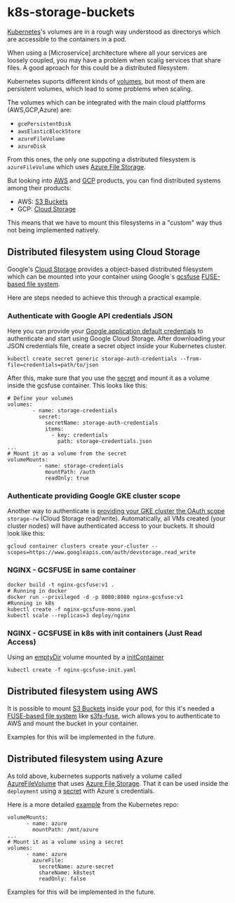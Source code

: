 # k8s-storage-buckets

[Kubernetes]'s volumes are in a rough way understood as directorys which are accessible to the containers in a pod. 

When using a [Microservice] architecture where all your services are loosely coupled, you may have a problem when scalig services that share files. A good aproach for this could be a distributed filesystem. 

Kubernetes suports different kinds of [volumes], but most of them are persistent volumes, which lead to some problems when scaling.

The volumes which can be integrated with the main cloud plattforms (AWS,GCP,Azure) are:
+ ``gcePersistentDisk``
+ ``awsElasticBlockStore``
+ ``azureFileVolume``
+ ``azureDisk``

From this ones, the only one suppoting a distributed filesystem is ``azureFileVolume`` which uses [Azure File Storage].

But looking into [AWS] and [GCP] products, you can find distributed systems among their products:

+ AWS: [S3 Buckets]
+ GCP: [Cloud Storage]

[Azure File Storage]:https://azure.microsoft.com/es-es/services/storage/files/
[volumes]:https://kubernetes.io/docs/concepts/storage/volumes/
[Kubernetes]:https://kubernetes.io/
[AWS]:https://aws.amazon.com/es/products/
[GCP]:https://cloud.google.com/products/
[S3 Buckets]:https://aws.amazon.com/es/s3/
[Cloud Storage]:https://cloud.google.com/storage/

This means that we have to mount this filesystems in a "custom" way thus not being implemented natively.

## Distributed filesystem using Cloud Storage
Google's [Cloud Storage] provides a object-based distributed filesystem which can be mounted into your container using Google´s [gcsfuse] [FUSE-based file system]. 

Here are steps needed to achieve this through a practical example.

[gcsfuse]:https://github.com/GoogleCloudPlatform/gcsfuse
### Authenticate with Google API credentials JSON

Here you can provide your [Google application default credentials] to authenticate and start using Google Cloud Storage.
After downloading your JSON credentials file, create a secret object inside your Kubernetes cluster.

[Google application default credentials]:https://developers.google.com/identity/protocols/application-default-credentials#howtheywork


```
kubectl create secret generic storage-auth-credentials --from-file=credentials=path/to/json
```
After this, make sure that you use the [secret] and mount it as a volume inside the gcsfuse container. This looks like this:
```
# Define your volumes 
volumes:
        - name: storage-credentials
          secret:
            secretName: storage-auth-credentials
            items:
              - key: credentials
                path: storage-credentials.json
...
# Mount it as a volume from the secret
volumeMounts:
          - name: storage-credentials
            mountPath: /auth
            readOnly: true
```

### Authenticate providing Google GKE cluster scope
Another way to authenticate is [providing your GKE cluster the OAuth scope] ``storage-rw`` (Cloud Storage read/write). Automatically, all VMs created (your cluster nodes) will have authenticated access to your buckets. It should look like this:
```
gcloud container clusters create your-cluster --scopes=https://www.googleapis.com/auth/devstorage.read_write
```
[providing your GKE cluster the OAuth scope]:https://cloud.google.com/sdk/gcloud/reference/container/clusters/create

### NGINX - GCSFUSE in same container
```
docker build -t nginx-gcsfuse:v1 .
# Running in docker
docker run --privileged -d -p 8080:8080 nginx-gcsfuse:v1
#Running in k8s
kubectl create -f nginx-gcsfuse-mono.yaml
kubectl scale --replicas=3 deploy/nginx 
```

### NGINX - GCSFUSE in k8s with init containers (Just Read Access)
Using an [emptyDir] volume mounted by a [initContainer]
```
kubectl create -f nginx-gcsfuse-init.yaml
```
[emptyDir]:https://kubernetes.io/docs/concepts/storage/volumes/#emptydir
[initContainer]:https://kubernetes.io/docs/concepts/workloads/pods/init-containers/

## Distributed filesystem using AWS
It is possible to mount [S3 Buckets] inside your pod, for this it's needed a [FUSE-based file system] like [s3fs-fuse], wich allows you to authenticate to AWS and mount the bucket in your container.

Examples for this will be implemented in the future.

[s3fs-fuse]:https://github.com/s3fs-fuse/s3fs-fuse
[FUSE-based file system]:https://en.wikipedia.org/wiki/Filesystem_in_Userspace

## Distributed filesystem using Azure
As told above, kubernetes supports natively a volume called [AzureFileVolume] that uses [Azure File Storage]. That it can be used inside the ``deployment`` using a [secret] with Azure´s credentials. 

Here is a more detailed [example] from the Kubernetes repo:
```
volumeMounts:
      - name: azure
        mountPath: /mnt/azure
...
# Mount it as a volume using a secret
volumes:
      - name: azure
        azureFile:
          secretName: azure-secret
          shareName: k8stest
          readOnly: false
```

Examples for this will be implemented in the future.

[secret]:https://kubernetes.io/docs/concepts/configuration/secret/
[s3fs-fuse]:https://github.com/s3fs-fuse/s3fs-fuse
[AzureFileVolume]:https://kubernetes.io/docs/concepts/storage/volumes/#azurefilevolume
[example]:https://github.com/kubernetes/kubernetes/tree/master/examples/volumes/azure_file